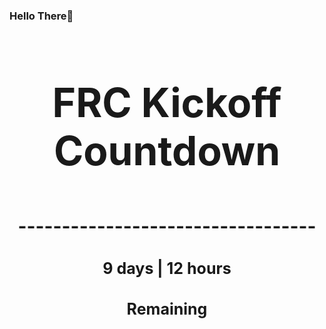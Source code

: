 ### Hello There👋

<!---START-TIMER--->
<h3 align='center' style='font-size: 64px;'>FRC Kickoff Countdown</h3>
<h3 align='center' style='font-size: 30px;'>----------------------------------</h3>
<h3 align='center' style='font-size: 25px;'>9 days | 12 hours</h3>
<h3 align='center' style='font-size: 25px;'>Remaining</h3>
<!---END-TIMER--->
